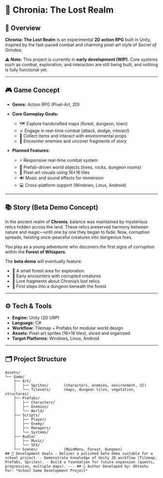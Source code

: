 # 🌟 Chronia: The Lost Realm  

## 📖 Overview  
**Chronia: The Lost Realm** is an experimental **2D action RPG** built in Unity, inspired by the fast-paced combat and charming pixel-art style of *Secret of Grindea*.  

⚠️ **Note:** This project is currently in **early development (WIP)**. Core systems such as combat, exploration, and interaction are still being built, and nothing is fully functional yet.  

---

## 🎮 Game Concept  
- **Genre:** Action RPG (Pixel-Art, 2D)  
- **Core Gameplay Goals:**  
  - 🗺️ Explore handcrafted maps (forest, dungeon, town)  
  - ⚔️ Engage in real-time combat (attack, dodge, interact)  
  - 🎒 Collect items and interact with environmental props  
  - 👾 Encounter enemies and uncover fragments of story  

- **Planned Features:**  
  - ⚡ Responsive real-time combat system  
  - 🧩 Prefab-driven world objects (trees, rocks, dungeon rooms)  
  - 🎨 Pixel-art visuals using 16×16 tiles  
  - 🔊 Music and sound effects for immersion  
  - 💻 Cross-platform support (Windows, Linux, Android)  

---

## 📚 Story (Beta Demo Concept)  
In the ancient realm of **Chronia**, balance was maintained by mysterious relics hidden across the land. These relics preserved harmony between nature and magic—until one by one they began to fade. Now, corruption spreads, twisting once-peaceful creatures into dangerous foes.  

You play as a young adventurer who discovers the first signs of corruption within the **Forest of Whispers**.  

The **beta demo** will eventually feature:  
- 🌲 A small forest area for exploration  
- 👾 Early encounters with corrupted creatures  
- 📖 Lore fragments about Chronia’s lost relics  
- 🏰 First steps into a dungeon beneath the forest  

---

## ⚙️ Tech & Tools  
- **Engine:** Unity (2D URP)  
- **Language:** C#  
- **Workflow:** Tilemap + Prefabs for modular world design  
- **Assets:** Pixel-art sprites (16×16 tiles), sliced and organized  
- **Target Platforms:** Windows, Linux, Android  

---

## 🗂️ Project Structure  
```plaintext
Assets/
└── Game/
    ├── Art/
    │   ├── Sprites/       (characters, enemies, environment, UI)
    │   └── Tilesets/      (maps, dungeon tiles, vegetation, structures)
    ├── Prefabs/
    │   ├── Characters/
    │   ├── Enemies/
    │   └── World/
    ├── Scripts/
    │   ├── Player/
    │   ├── Enemy/
    │   ├── Managers/
    │   └── Systems/
    ├── Audio/
    │   ├── Music/
    │   └── SFX/
    └── Scenes/            (MainMenu, Forest, Dungeon)
## 🚀 Development Goals - Deliver a polished beta demo suitable for a school project. - Demonstrate knowledge of Unity 2D workflow (Tilemap, Prefabs, Sprites). - Build a foundation for future expansion (quests, progression, multiple maps). --- ## 👤 Author Developed by: Ohtashu For: *School Game Development Project*
